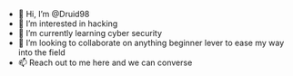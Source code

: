 - 👋 Hi, I’m @Druid98
- 👀 I’m interested in hacking 
- 🌱 I’m currently learning cyber security 
- 💞️ I’m looking to collaborate on anything beginner lever to ease my way into the field
- 📫 Reach out to me here and we can converse
